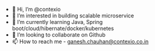 - 👋 Hi, I’m @contexio
- 👀 I’m interested in building scalable microservice
- 🌱 I’m currently learning Java, Spring boot/cloud/hibernate/docker/kubernetes
- 💞️ I’m looking to collaborate on Github
- 📫 How to reach me - ganesh.chauhan@contexio.co.in

<!---
contexio/contexio is a ✨ special ✨ repository because its `README.md` (this file) appears on your GitHub profile.
You can click the Preview link to take a look at your changes.
--->
